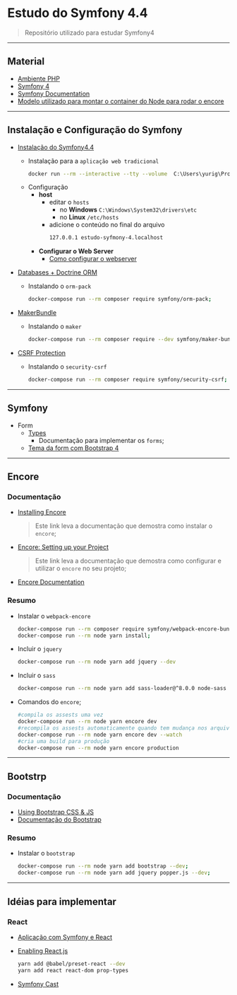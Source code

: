 # Estudo do Symfony 4.4

> Repositório utilizado para estudar Symfony4

---

## Material

- [Ambiente PHP](https://github.com/yurigauermarques/ambiente-php)
- [Symfony 4](https://symfony.com/4)
- [Symfony Documentation](https://symfony.com/doc/4.4/index.html)
- [Modelo utilizado para montar o container do Node para rodar o encore](https://github.com/symfony/webpack-encore/issues/366)

---

## Instalação e Configuração do Symfony

- [Instalação do Symfony4.4](https://symfony.com/doc/4.4/setup.html)

  - Instalação para a `aplicação web tradicional`
    ```bash
    docker run --rm --interactive --tty --volume  C:\Users\yurig\Projetos\estudo-symfony-4\:/app composer create-project symfony/website-skeleton:"^4.4" app;
    ```
  - Configuração
    - **host**
      - editar o `hosts`
        - no **Windows** `C:\Windows\System32\drivers\etc`
        - no **Linux** `/etc/hosts`
      - adicione o conteúdo no final do arquivo
        ```bash
        127.0.0.1 estudo-syfmony-4.localhost
        ```
    - **Configurar o Web Server**
      - [Como configurar o webserver](https://symfony.com/doc/4.4/setup/web_server_configuration.html#nginx)

- [Databases + Doctrine ORM](https://symfony.com/doc/4.4/doctrine.html)

  - Instalando o `orm-pack`
    ```bash
    docker-compose run --rm composer require symfony/orm-pack;
    ```

- [MakerBundle](https://symfony.com/doc/current/bundles/SymfonyMakerBundle/index.html)

  - Instalando o `maker`
    ```bash
    docker-compose run --rm composer require --dev symfony/maker-bundle;
    ```

- [CSRF Protection](https://symfony.com/doc/4.4/security/csrf.html)

  - Instalando o `security-csrf`
    ```bash
    docker-compose run --rm composer require symfony/security-csrf;
    ```

---

## Symfony

- Form
  - [Types](https://symfony.com/doc/4.4/reference/forms/types.html)
    - Documentação para implementar os `forms`;
  - [Tema da form com Bootstrap 4](https://symfony.com/doc/4.4/form/bootstrap4.html)

---

## Encore

### Documentação

- [Installing Encore](https://symfony.com/doc/4.4/frontend/encore/installation.html)

  > Este link leva a documentação que demostra como instalar o `encore`;

- [Encore: Setting up your Project](https://symfony.com/doc/4.4/frontend/encore/simple-example.html)

  > Este link leva a documentação que demostra como configurar e utilizar o `encore` no seu projeto;

- [Encore Documentation](https://symfony.com/doc/4.4/frontend.html#encore-toc)

### Resumo

- Instalar o `webpack-encore`
  ```bash
  docker-compose run --rm composer require symfony/webpack-encore-bundle;
  docker-compose run --rm node yarn install;
  ```
- Incluir o `jquery`
  ```bash
  docker-compose run --rm node yarn add jquery --dev
  ```
- Incluir o `sass`
  ```bash
  docker-compose run --rm node yarn add sass-loader@^8.0.0 node-sass --dev
  ```
- Comandos do `encore`;

  ```bash
  #compila os assests uma vez
  docker-compose run --rm node yarn encore dev
  #recompila os assests automaticamente quando tem mudança nos arquivos
  docker-compose run --rm node yarn encore dev --watch
  #cria uma build para produção
  docker-compose run --rm node yarn encore production
  ```

---

## Bootstrp

### Documentação

- [Using Bootstrap CSS & JS](https://symfony.com/doc/4.4/frontend/encore/bootstrap.html)
- [Documentação do Bootstrap](https://getbootstrap.com/docs/4.5/getting-started/introduction/)

### Resumo

- Instalar o `bootstrap`
  ```bash
  docker-compose run --rm node yarn add bootstrap --dev;
  docker-compose run --rm node yarn add jquery popper.js --dev;
  ```

---

## Idéias para implementar

### React

- [Aplicação com Symfony e React](https://auth0.com/blog/developing-modern-apps-with-symfony-and-react/)

- [Enabling React.js](https://symfony.com/doc/current/frontend/encore/reactjs.html)
  ```bash
  yarn add @babel/preset-react --dev
  yarn add react react-dom prop-types
  ```
- [Symfony Cast](https://symfonycasts.com/screencast/symfony3/reactjs-api)
